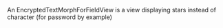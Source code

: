 An EncryptedTextMorphForFieldView is a view displaying stars instead of character (for password by example)